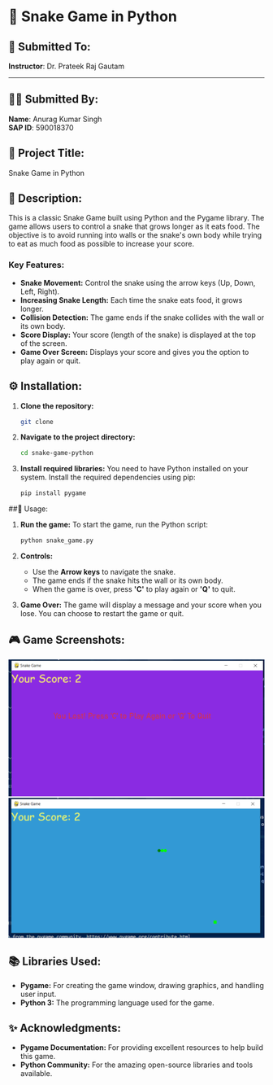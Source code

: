 # 🐍 Snake Game in Python


## 📝 Submitted To:
**Instructor**: Dr. Prateek Raj Gautam  

---

## 🙋‍♂️ Submitted By:
**Name**: Anurag Kumar Singh  
**SAP ID**: 590018370  


## 📌 Project Title:
Snake Game in Python

## 📝 Description:
This is a classic Snake Game built using Python and the Pygame library. The game allows users to control a snake that grows longer as it eats food. The objective is to avoid running into walls or the snake's own body while trying to eat as much food as possible to increase your score.

### Key Features:
- **Snake Movement:** Control the snake using the arrow keys (Up, Down, Left, Right).
- **Increasing Snake Length:** Each time the snake eats food, it grows longer.
- **Collision Detection:** The game ends if the snake collides with the wall or its own body.
- **Score Display:** Your score (length of the snake) is displayed at the top of the screen.
- **Game Over Screen:** Displays your score and gives you the option to play again or quit.

## ⚙️ Installation:

1. **Clone the repository:**
   ```bash
   git clone 

2. **Navigate to the project directory:**
   ```bash
   cd snake-game-python
   ```

3. **Install required libraries:**
   You need to have Python installed on your system. Install the required dependencies using pip:
   ```bash
   pip install pygame
   ```

##🚀 Usage:
1. **Run the game:**
   To start the game, run the Python script:
   ```bash
   python snake_game.py
   ```

2. **Controls:**
   - Use the **Arrow keys** to navigate the snake.
   - The game ends if the snake hits the wall or its own body.
   - When the game is over, press **'C'** to play again or **'Q'** to quit.

3. **Game Over:**
   The game will display a message and your score when you lose. You can choose to restart the game or quit.

## 🎮 Game Screenshots:
![Gameplay Screenshot](image.png)
![Gameplay Screenshot](image-1.png)

## 📚 Libraries Used:
- **Pygame:** For creating the game window, drawing graphics, and handling user input.
- **Python 3:** The programming language used for the game.

## ✨ Acknowledgments:
- **Pygame Documentation:** For providing excellent resources to help build this game.
- **Python Community:** For the amazing open-source libraries and tools available.

